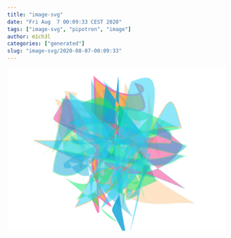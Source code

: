 ```yaml
---
title: "image-svg"
date: "Fri Aug  7 00:09:33 CEST 2020"
tags: ["image-svg", "pipotron", "image"]
author: m1ch3l
categories: ["generated"]
slug: "image-svg/2020-08-07-00:09:33"
---
```


![](image.svg)

